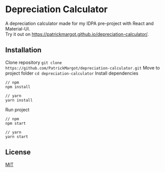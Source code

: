# Depreciation Calculator
A depreciation calculator made for my IDPA pre-project with React and Material-UI.  
Try it out on https://patrickmargot.github.io/depreciation-calculator/.

## Installation
Clone repository
`git clone https://github.com/PatrickMargot/depreciation-calculator.git`
Move to project folder
`cd depreciation-calculator`
Install dependencies
```
// npm
npm install

// yarn
yarn install
```
Run project
```
// npm
npm start

// yarn
yarn start
```
## License
[MIT](https://choosealicense.com/licenses/mit/)
